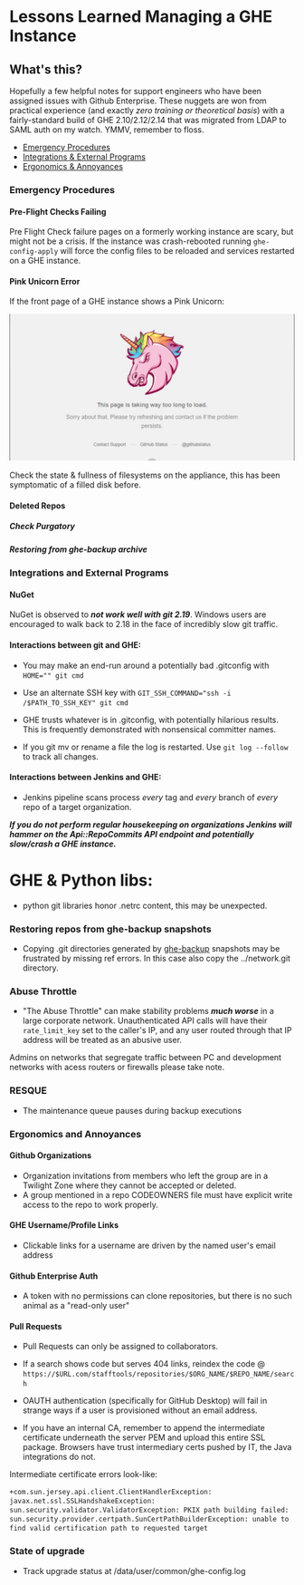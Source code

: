 # Lessons Learned Managing a GHE Instance



## What's this?

Hopefully a few helpful notes for support engineers who have been assigned issues with Github Enterprise. These nuggets are won from practical experience (and exactly *zero training or theoretical basis*) with a fairly-standard build of GHE 2.10/2.12/2.14 that was migrated from LDAP to SAML auth on my watch. YMMV, remember to floss.

* [Emergency Procedures](Emergency-Procedures)  
* [Integrations & External Programs](Integrations-and-External-Programs)  
* [Ergonomics & Annoyances](Ergonomics-and-Annoyances)  


### Emergency Procedures

#### Pre-Flight Checks Failing

Pre Flight Check failure pages on a formerly working instance are scary, but might not be a crisis. If the instance was crash-rebooted running ```ghe-config-apply``` will force the config files to be reloaded and services restarted on a GHE instance.

#### Pink Unicorn Error

If the front page of a GHE instance shows a Pink Unicorn:  

![Unicorn Head](ghe/images/Unicorn.png)  

Check the state & fullness of filesystems on the appliance, this has been symptomatic of a filled disk before.

#### Deleted Repos

##### Check Purgatory

##### Restoring from ghe-backup archive


### Integrations and External Programs

#### NuGet

NuGet is observed to ***not work well with git 2.19***. Windows users are encouraged to walk back to 2.18 in the face of incredibly slow git traffic.

#### Interactions between git and GHE:

* You may make an end-run around a potentially bad .gitconfig with ```HOME="" git cmd```

* Use an alternate SSH key with ```GIT_SSH_COMMAND="ssh -i /$PATH_TO_SSH_KEY" git cmd```

* GHE trusts whatever is in .gitconfig, with potentially hilarious results. This is frequently demonstrated with nonsensical committer names.

* If you git mv or rename a file the log is restarted. Use ```git log --follow``` to track all changes.

#### Interactions between Jenkins and GHE:

* Jenkins pipeline scans process *every* tag and *every* branch of *every* repo of a target organization.  

***If you do not perform regular housekeeping on organizations Jenkins will hammer on the Api::RepoCommits API endpoint and potentially slow/crash a GHE instance.***

# GHE & Python libs:

* python git libraries honor .netrc content, this may be unexpected.

  
### Restoring repos from ghe-backup snapshots

* Copying .git directories generated by [ghe-backup](https://github.com/github/backup-utils) snapshots may be frustrated by missing ref errors. In this case also copy the ../network.git directory.
  
  
  
### Abuse Throttle

* "The Abuse Throttle" can make stability problems ***much worse*** in a large corporate network. Unauthenticated API calls will have their ```rate_limit_key``` set to the caller's IP, and any user routed through that IP address will be treated as an abusive user. 
 
 
Admins on networks that segregate traffic between PC and development networks with acess routers or firewalls please take note. 
  
  
  
### RESQUE

  * The maintenance queue pauses during backup executions
  
### Ergonomics and Annoyances

#### Github Organizations

* Organization invitations from members who left the group are in a Twilight Zone where they cannot be accepted or deleted.
* A group mentioned in a repo CODEOWNERS file must have explicit write access to the repo to work properly.

#### GHE Username/Profile Links

* Clickable links for a username are driven by the named user's email address

#### Github Enterprise Auth

* A token with no permissions can clone repositories, but there is no such animal as a "read-only user"

#### Pull Requests

* Pull Requests can only be assigned to collaborators.  


* If a search shows code but serves 404 links, reindex the code @ ```https://$URL.com/stafftools/repositories/$ORG_NAME/$REPO_NAME/search```  

* OAUTH authentication (specifically for GitHub Desktop) will fail in strange ways if a user is provisioned without an email address.  


* If you have an internal CA, remember to append the intermediate certificate underneath the server PEM and upload this entire SSL package. Browsers have trust intermediary certs pushed by IT, the Java integrations do not.

Intermediate certificate errors look-like:

```
+com.sun.jersey.api.client.ClientHandlerException: javax.net.ssl.SSLHandshakeException: sun.security.validator.ValidatorException: PKIX path building failed: sun.security.provider.certpath.SunCertPathBuilderException: unable to find valid certification path to requested target
```

  

### State of upgrade

* Track upgrade status at /data/user/common/ghe-config.log
